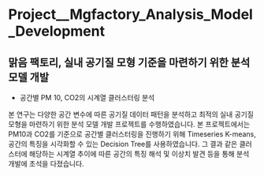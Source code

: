 # Project__Mgfactory_Analysis_Model_Development

## 맑음 팩토리, 실내 공기질 모형 기준을 마련하기 위한 분석 모델 개발

- 공간별 PM 10, CO2의 시계열 클러스터링 분석 

본 연구는 다양한 공간 변수에 따른 공기질 데이터 패턴을 분석하고 최적의 실내 공기질 모형을 마련하기 위한 분석 모델 개발 프로젝트를 수행하였습니다. 본 프로젝트에서는 PM10과 CO2를 기준으로 공간별 클러스터링을 진행하기 위해 Timeseries K-means, 공간의 특징을 시각화할 수 있는 Decision Tree를 사용하였습니다. 그 결과 같은 클러스터에 해당하는 시계열 추이에 따른 공간의 특징 해석 및 이상치 발견 등을 통해 분석 개발에 초석을 다졌습니다.
